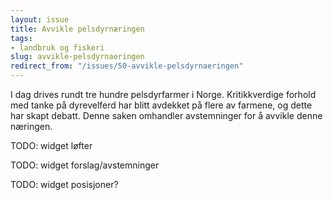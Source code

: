 ```yaml
---
layout: issue
title: Avvikle pelsdyrnæringen
tags:
- landbruk og fiskeri
slug: avvikle-pelsdyrnaeringen
redirect_from: "/issues/50-avvikle-pelsdyrnaeringen"
---
```


I dag drives rundt tre hundre pelsdyrfarmer i Norge. Kritikkverdige forhold med tanke på dyrevelferd har blitt avdekket på flere av farmene, og dette har skapt debatt. Denne saken omhandler avstemninger for å avvikle denne næringen.

TODO: widget løfter

TODO: widget forslag/avstemninger

TODO: widget posisjoner?

